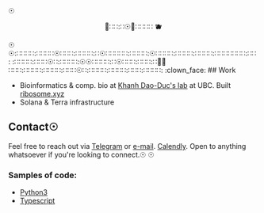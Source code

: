 

<!-- [![Anurag's GitHub stats](https://github-readme-stats.vercel.app/api?username=rtviii&count_private=true&show_icons=true&theme=vision-friendly-dark&hide_title=true&hide=stars)](https://github.com/anuraghazra/github-readme-stats) -->
☉
<div align="center">
  <p>🌌∷∷:∷☉🌌∷∷∷∷
    <strong>🫐</strong>
  </p>


<!--   <a href="https://blockdaemon.com"><img src="./work_badge.svg" /></a> -->
</div>
☉
☉:∷∷∷∷:∷∷∷∷☉∷∷∷:∷∷∷∷:∷☉∷∷∷∷∷:∷∷∷∷:☉∷∷∷∷:∷∷∷∷:∷∷∷∷:∷∷∷∷∷∷∷:∷∷:
:∷∷∷∷:∷∷∷☉∷:∷∷∷∷:☉☉∷∷∷∷:∷☉∷∷∷:∷∷∷:∷🌾🦋∷∷∷:∷∷∷∷:∷∷∷∷:∷∷∷☉∷:∷∷∷∷:∷∷∷∷:∷∷∷:∷∷∷∷:
 :clown_face:
## Work

- Bioinformatics & comp. bio at [Khanh Dao-Duc's lab](https://kdaoduc.com/) at UBC. Built [ribosome.xyz](https://ribosome.xyz)
- Solana & Terra infrastructure

## Contact☉

Feel free to reach out via [Telegram](https://t.me/rtviii) or [e-mail](rtkushner@gmail.com). [Calendly](https://calendly.com/rxz/).
Open to anything whatsoever if you're looking to connect.☉
☉

### Samples of code:

-  [Python3](https://github.com/rtviii/ribosome.xyz-backend/blob/master/ribetl/ciftools/bsite_mixed.py)
-  [Typescript](https://github.com/rtviii/ribosome.xyz-backend/blob/master/ribetl/src/requestGqlProfile.ts)

